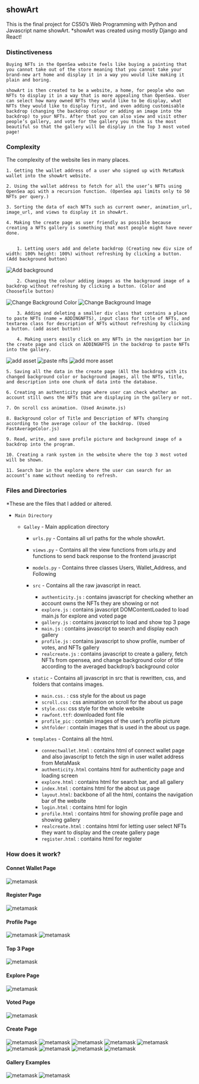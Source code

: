 ## showArt

This is the final project for CS50’s Web Programming with Python and Javascript name showArt.
*showArt was created using mostly Django and React!

### Distinctiveness
	
	Buying NFTs in the OpenSea website feels like buying a painting that you cannot take out of the store meaning that you cannot take your brand-new art home and display it in a way you would like making it plain and boring.

	showArt is then created to be a website, a home, for people who own NFTs to display it in a way that is more appealing than OpenSea. User can select how many owned NFTs they would like to be display, what NFTs they would like to display first, and even adding customisable backdrop (changing the backdrop colour or adding an image into the backdrop) to your NFTs. After that you can also view and visit other people’s gallery, and vote for the gallery you think is the most beautiful so that the gallery will be display in the Top 3 most voted page! 



### Complexity

The complexity of the website lies in many places. 
	
	1. Getting the wallet address of a user who signed up with MetaMask wallet into the showArt website.
	
	2. Using the wallet address to fetch for all the user’s NFTs using OpenSea api with a recursion function. (OpenSea api limits only to 50 NFTs per query.)

	3. Sorting the data of each NFTs such as current owner, animation_url, image_url, and views to display it in showArt. 

	4. Making the create page as user friendly as possible because creating a NFTs gallery is something that most people might have never done. 

		
		1. Letting users add and delete backdrop (Creating new div size of width: 100% height: 100%) without refreshing by clicking a button. (Add background button)
![Add background](./static/shtfolder/addbackground.png)

		2. Changing the colour adding images as the background image of a backdrop without refreshing by clicking a button. (Color and Choosefile button)
		
![Change Background Color](./static/shtfolder/new.png)
![Change Background Image](./static/shtfolder/addbgimage.png)


		
		3. Adding and deleting a smaller div class that contains a place to paste NFTs (name = ADDINGNFTS), input class for title of NFTs, and textarea class for description of NFTs without refreshing by clicking a button. (add asset button)

		4. Making users easily click on any NFTs in the navigation bar in the create page and click on ADDINGNFTS in the backdrop to paste NFTs into the gallery.

![add asset](./static/shtfolder/addasset.png)
![paste nfts](./static/shtfolder/addimage.png)
![add more asset](./static/shtfolder/addmoreasset.png)
	
	5. Saving all the data in the create page (All the backdrop with its changed background color or background images, all the NFTs, title, and description into one chunk of data into the database. 
	
	6. Creating an authenticity page where user can check whether an account still owns the NFTs that are displaying in the gallery or not. 

	7. On scroll css animation. (Used Animate.js)
	
	8. Background color of Title and Description of NFTs changing according to the average colour of the backdrop. (Used FastAverageColor.js)

	9. Read, write, and save profile picture and background image of a backdrop into the program. 

	10. Creating a rank system in the website where the top 3 most voted will be shown. 

	11. Search bar in the explore where the user can search for an account’s name without needing to refresh.

### Files and Directories
*These are the files that I added or altered.

- `Main Directory`
	- `Galley` - Main application directory

		- `urls.py` - Contains all url paths for the whole showArt.
		- `views.py` - Contains all the view functions from urls.py and functions to send back response to the frontend javascript
		- `models.py` - Contains three classes Users, Wallet_Address, and Following
		
		- `src` - Contains all the raw javascript in react.
			- `authenticity.js` : contains javascript for checking whether an account owns the NFTs they are showing or not
			- `explore.js` :  contains javascript DOMContentLoaded to load main.js for explore and voted page
			- `gallery.js` : contains javascript to load and show top 3 page
			- `main.js`  :  contains javascript to search and display each gallery
			- `profile.js` : contains javascript to show profile, number of votes, and NFTs gallery
			- `realcreate.js` : contains javascript to create a gallery, fetch NFTs from opensea, and change background color of title according to the averaged backdrop’s background color
		
		- `static` - Contains all javascript in src that is rewritten, css, and folders that contains images.
		    - `main.css.` : css style for the about us page
            - `scroll.css` : css animation on scroll for the about us page
            - `style.css`: css style for the whole website
            - `rawfont.ttf`: downloaded font file
            - `profile_pic` : contain images of the user’s profile picture 
            - `shtfolder` : contain images that is used in the about us page.
		
		- `templates` - Contains all the html.
			- `connectwallet.html` : contains html of connect wallet page and also javascript to fetch the sign in user wallet address from MetaMask
            - `authenticity.html`  contains html for authenticity page and loading screen
            - `explore.html` : contains html for search bar, and all gallery
            - `index.html` : contains html for the about us page
            - `layout.html`: backbone of all the html, contains the navigation bar of the website
            - `login.html` : contains html for login 
            - `profile.html` : contains html for showing profile page and showing gallery	
            - `realcreate.html` : contains html for letting user select NFTs they want to display and the create gallery page
            - `register.html` : contains html for register

### How does it work?

#### Connet Wallet Page
![metamask](./static/shtfolder/metamask.png)
#### Register Page
![metamask](./static/shtfolder/register.png)
#### Profile Page
![metamask](./static/shtfolder/profile.png)
![metamask](./static/shtfolder/profileothers.png)
#### Top 3 Page
![metamask](./static/shtfolder/top3.png)
#### Explore Page
![metamask](./static/shtfolder/explore.png)
#### Voted Page
![metamask](./static/shtfolder/voted.png)
#### Create Page
![metamask](./static/shtfolder/create.png)
![metamask](./static/shtfolder/inrealcreate.png)
![metamask](./static/shtfolder/addbackground.png)
![metamask](./static/shtfolder/addasset.png)
![metamask](./static/shtfolder/addimage.png)
![metamask](./static/shtfolder/addmoreasset.png)
![metamask](./static/shtfolder/new.png)
![metamask](./static/shtfolder/addbgimage.png)
![metamask](./static/shtfolder/adddes.png)
#### Gallery Examples
![metamask](./static/shtfolder/ingallery.png)
![metamask](./static/shtfolder/insideingallery.png)







